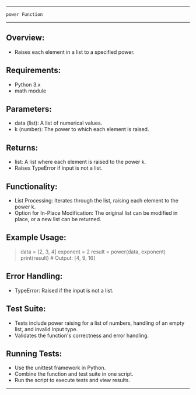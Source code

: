 ---------------------------------------------------------------
    power Function
---------------------------------------------------------------

Overview:
---------
- Raises each element in a list to a specified power.

Requirements:
-------------
- Python 3.x
- math module

Parameters:
-----------
- data (list): A list of numerical values.
- k (number): The power to which each element is raised.

Returns:
--------
- list: A list where each element is raised to the power k.
- Raises TypeError if input is not a list.

Functionality:
--------------
- List Processing: Iterates through the list, raising each element to the power k.
- Option for In-Place Modification: The original list can be modified in place, or a new list can be returned.

Example Usage:
--------------
> data = [2, 3, 4]
> exponent = 2
> result = power(data, exponent)
> print(result)  # Output: [4, 9, 16]

Error Handling:
---------------
- TypeError: Raised if the input is not a list.

Test Suite:
-----------
- Tests include power raising for a list of numbers, handling of an empty list, and invalid input type.
- Validates the function's correctness and error handling.

Running Tests:
--------------
- Use the unittest framework in Python.
- Combine the function and test suite in one script.
- Run the script to execute tests and view results.

---------------------------------------------------------------
